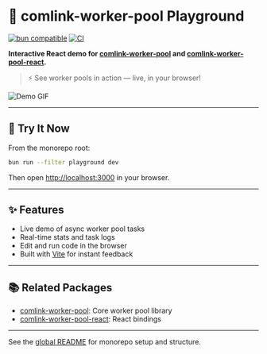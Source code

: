 # 🧪 comlink-worker-pool Playground

[![bun compatible](https://img.shields.io/badge/bun-%E2%9C%94%EF%B8%8F-green)](https://bun.sh/)
[![CI](https://github.com/natanelia/comlink-worker-pool/actions/workflows/ci.yml/badge.svg)](https://github.com/natanelia/comlink-worker-pool/actions)

**Interactive React demo for [comlink-worker-pool](../comlink-worker-pool/README.md) and [comlink-worker-pool-react](../comlink-worker-pool-react/README.md).**

> ⚡️ See worker pools in action — live, in your browser!

![Demo GIF](https://placehold.co/600x200?text=Demo+Coming+Soon)

---

## 🚀 Try It Now

From the monorepo root:

```bash
bun run --filter playground dev
```

Then open [http://localhost:3000](http://localhost:3000) in your browser.

---

## ✨ Features

- Live demo of async worker pool tasks
- Real-time stats and task logs
- Edit and run code in the browser
- Built with [Vite](https://vitejs.dev/) for instant feedback

---

## 📚 Related Packages

- [comlink-worker-pool](../comlink-worker-pool/README.md): Core worker pool library
- [comlink-worker-pool-react](../comlink-worker-pool-react/README.md): React bindings

---

See the [global README](../../README.md) for monorepo setup and structure.
